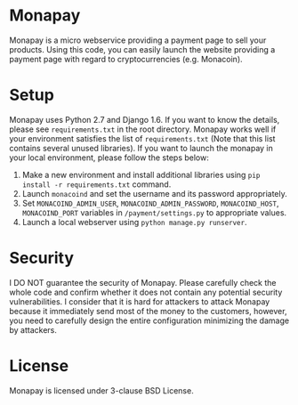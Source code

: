 # Monapay
Monapay is a micro webservice providing a payment page to sell your products. Using this code, you can easily launch the website providing a payment page with regard to cryptocurrencies (e.g. Monacoin).

# Setup
Monapay uses Python 2.7 and Django 1.6. If you want to know the details, please see ``requirements.txt`` in the root directory. Monapay works well if your environment satisfies the list of ``requirements.txt`` (Note that this list contains several unused libraries). If you want to launch the monapay in your local environment, please follow the steps below:

1. Make a new environment and install additional libraries using ``pip install -r requirements.txt`` command.
2. Launch ``monacoind`` and set the username and its password appropriately.
3. Set ``MONACOIND_ADMIN_USER``, ``MONACOIND_ADMIN_PASSWORD``, ``MONACOIND_HOST``, ``MONACOIND_PORT`` variables in ``/payment/settings.py`` to appropriate values.
4. Launch a local webserver using ``python manage.py runserver``.

# Security
I DO NOT guarantee the security of Monapay. Please carefully check the whole code and confirm whether it does not contain any potential security vulnerabilities. I consider that it is hard for attackers to attack Monapay because it immediately send most of the money to the customers, however, you need to carefully design the entire configuration minimizing the damage by attackers.

# License
Monapay is licensed under 3-clause BSD License.
